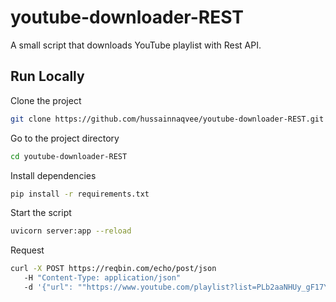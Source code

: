 
# youtube-downloader-REST

A small script that downloads YouTube playlist with Rest API.


## Run Locally

Clone the project

```bash
git clone https://github.com/hussainnaqvee/youtube-downloader-REST.git
```

Go to the project directory

```bash
cd youtube-downloader-REST
```

Install dependencies

```bash
pip install -r requirements.txt
```

Start the script

```bash
uvicorn server:app --reload
```

Request
```bash
curl -X POST https://reqbin.com/echo/post/json 
   -H "Content-Type: application/json"
   -d '{"url": ""https://www.youtube.com/playlist?list=PLb2aaNHUy_gF17YAsy887aIk26go-9Ia8""}'
```